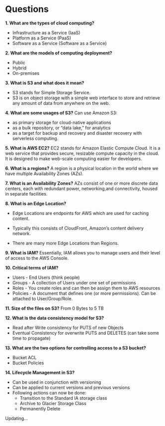# Questions

**1. What are the types of cloud computing?**

- Infrastructure as a Service (IaaS)
- Platform as a Service (PaaS)
- Software as a Service (Software as a Service)

**2. What are the models of computing deployment?**

- Public
- Hybrid
- On-premises

**3. What is S3 and what does it mean?**

- S3 stands for Simple Storage Service.
- S3 is on object storage with a simple web interface to store and retrieve any amount of data from anywhere on the web.

**4. What are some usages of S3?**
Can use Amazon S3:

- as primary storage for cloud-native applications
- as a bulk repository, or “data lake,” for analytics
- as a target for backup and recovery and disaster recovery
  with serverless computing.

**5. What is AWS EC2?**
EC2 stands for Amazon Elastic Compute Cloud. It is a web service that provides secure, resizable compute capacity in the cloud. It is designed to make web-scale computing easier for developers.

**6. What is a regions?**
A region is a physical location in the world where we have multiple Availability Zones (AZs).

**7. What is an Availability Zones?**
AZs consist of one or more discrete data centers, each with redundant power, networking,and connectivity, housed in separate facilities.

**8. What is an Edge Location?**

- Edge Locations are endpoints for AWS which are used for caching content.

- Typically this consists of CloudFront, Amazon’s content delivery network.

- There are many more Edge Locations than Regions.

**9. What is IAM?**
Essentially, IAM allows you to manage users and their level of access to the AWS Console.

**10. Critical terms of IAM?**

- Users - End Users (think people)
- Groups - A collection of Users under one set of permissions
- Roles - You create roles and can then be assign them to AWS resources
- Policies - A document that defines one (or more permissions). Can be attached to User/Group/Role.

**11. Size of the files on S3?**
From 0 Bytes to 5 TB

**12. What is the data consistency model for S3?**

- Read after Write consistency for PUTS of new Objects
- Eventual Consistency for overwrite PUTS and DELETES (can take some time to propagate)

**13. What are the two options for controlling access to a S3 bucket?**

- Bucket ACL
- Bucket Policies

**14. Lifecycle Management in S3?**

- Can be used in conjunction with versioning
- Can be applied to current versions and previous versions
- Following actions can now be done:
  - Transition to the Standard IA storage class
  - Archive to Glacier Storage Class
  - Permanently Delete

Updating...

